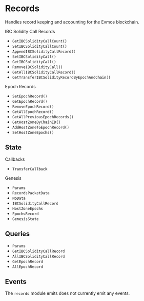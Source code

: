 # Records

Handles record keeping and accounting for the Evmos blockchain.

IBC Solidity Call Records
- `GetIBCSolidityCallCount()`
- `SetIBCSolidityCallCount()`
- `AppendIBCSolidityCallRecord()`
- `SetIBCSolidityCall()`
- `GetIBCSolidityCall()`
- `RemoveIBCSolidityCall()`
- `GetAllIBCSolidityCallRecord()`
- `GetTransferIBCSolidityRecordByEpochAndChain()`

Epoch Records

- `SetEpochRecord()`
- `GetEpochRecord()`
- `RemoveEpochRecord()`
- `GetAllEpochRecord()`
- `GetAllPreviousEpochRecords()`
- `GetHostZoneByChainID()` 
- `AddHostZoneToEpochRecord()`
- `SetHostZoneEpochs()`


## State

Callbacks

- `TransferCallback`

Genesis

- `Params`
- `RecordsPacketData`
- `NoData`
- `IBCSolidityCallRecord`
- `HostZoneEpochs`
- `EpochsRecord`
- `GenesisState`

## Queries 

- `Params`
- `GetIBCSolidityCallRecord`
- `AllIBCSolidityCallRecord`
- `GetEpochRecord`
- `AllEpochRecord`

## Events 

The `records` module emits does not currently emit any events.
